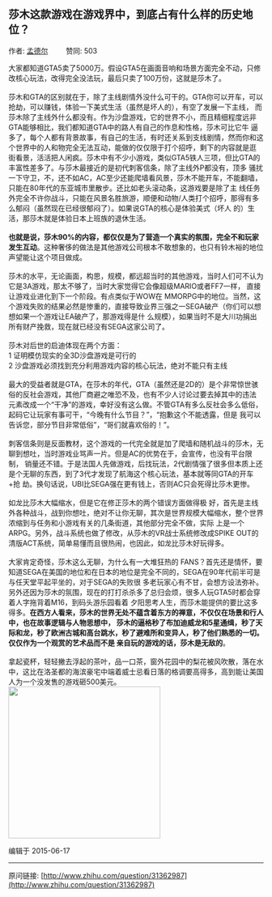 ## 莎木这款游戏在游戏界中，到底占有什么样的历史地位？

作者: [孟德尔](http://www.zhihu.com/people/meng-de-er)&nbsp;&nbsp;&nbsp;&nbsp;&nbsp;&nbsp;&nbsp;&nbsp; 赞同: 503


大家都知道GTA5卖了5000万。假设GTA5在画面音响和场景方面完全不动，只修改核心玩法，改得完全没法玩，最后只卖了100万份，这就是莎木了。<br><br>莎木和GTA的区别就在于，除了主线剧情外没什么可干的。GTA你可以开车，可以抢劫，可以赚钱，体验一下美式生活（虽然是坏人的），有空了发展一下主线，
而莎木除了主线外什么都没有。作为沙盘游戏，它的世界不小，而且精细程度远非GTA能够相比，我们都知道GTA中的路人有自己的作息和性格，莎木可比它牛
逼多了，每个人都有背景故事，有自己的生活，有时还关系到支线剧情，然而你和这个世界中的人和物完全无法互动，能做的仅仅限于打个招呼，剩下的内容就是逛
街看景，活活把人闲疯。莎木中有不少小游戏，类似GTA5铁人三项，但比GTA的丰富性差多了。与莎木最接近的是初代刺客信条，除了主线外P都没有，顶多
骚扰一下守卫，不，还不如AC，AC至少还能爬墙看风景，莎木不能开车，不能翻墙，只能在80年代的东亚城市里散步。还比如老头滚动条，这游戏要是除了主
线任务外完全不许你战斗，只能在风景名胜旅游，顺便和动物/人类打个招呼，那得有多么郁闷（虽然现在已经很郁闷了）。如果说GTA的核心是体验美式（坏人
的）生活，那莎木就是体验日本上班族的退休生活。<br><br><b>也就是说，莎木90%的内容，都仅仅是为了营造一个真实的氛围，完全不和玩家发生互动</b>。这种奢侈的做法是其他游戏公司根本不敢想象的，也只有铃木裕的地位声望能让这个项目做成。<br><br>莎木的水平，无论画面，构思，规模，都远超当时的其他游戏，当时人们可不认为它是3A游戏，那太不够了，当时大家觉得它会像超级MARIO或者FF7一样，
直接让游戏业进化到下一个阶段。有点类似于WOW在 
MMORPG中的地位。当然，这个游戏失败的结果必然是惨重的，直接导致业界三强之一SEGA破产（你们可以想想如果一个游戏让EA破产了，那游戏得是什
么规模），如果当时不是大川功捐出所有财产挽救，现在就已经没有SEGA这家公司了。<br><br>莎木对后世的启迪体现在两个方面：<br>1 证明模仿现实的全3D沙盘游戏是可行的<br>2 沙盘游戏必须找到充分利用游戏内容的核心玩法，绝对不能只有主线<br><br>最大的受益者就是GTA，在莎木的年代，GTA（虽然还是2D的）是个非常惊世骇俗的反社会游戏，其他厂商避之唯恐不及，也有不少人讨论过要去掉其中的违法
元素改成一个“干净”的游戏，幸好没有这么做。不管GTA有多么反社会多么低俗，起码它让玩家有事可干，“今晚有什么节目？”，“抱歉这个不能透露，但是
我可以告诉您，部分节目非常低俗”，“哥们就喜欢俗的！”。<br><br>刺客信条则是反面教材，这个游戏的一代完全就是加了爬墙和随机战斗的莎木，无聊到想吐，当时游戏业骂声一片。但是AC的优势在于，会宣传，也没有平台限制，
销量还不错。于是法国人先做游戏，后找玩法，2代剧情强了很多但本质上还是个无聊的东西，到了3代才发现了航海这个核心玩法，基本就等同GTA的开车+抢
劫。换句话说，UBI比SEGA强在更有钱上，否则AC只会死得比莎木更惨。<br><br>如龙比莎木大幅缩水，但是它在修正莎木的两个错误方面做得极
好，首先是主线外各种战斗，战到你想吐，绝对不让你无聊，其次是世界规模大幅缩水，整个世界浓缩到与任务和小游戏有关的几条街道，其他部分完全不做，实际
上是一个ARPG。另外，战斗系统也做了修改，从莎木的VR战士系统修改成SPIKE 
OUT的清版ACT系统，简单易懂而且很热闹，也因此，如龙比莎木好玩得多。<br><br>大家肯定奇怪，莎木这么无聊，为什么有一大堆狂热的
FANS？首先还是情怀，要知道SEGA在美国的地位和在日本的地位是完全不同的，SEGA在90年代前半可是与任天堂平起平坐的，对于SEGA的失败很
多老玩家心有不甘，会想方设法弥补。另外还因为莎木的氛围，现在的打打杀杀多了总归会烦，很多人玩GTA5时都会穿着人字拖背着M16，到码头游乐园看着
夕阳思考人生，而莎木能提供的要比这多得多。<b>在西方人看来，莎木的世界无处不蕴含着东方的禅意，不仅仅在场景和行人中，也在故事逻辑与人物思想中，
莎木的逼格秒了布加迪威龙和5星通缉，秒了天际和龙，秒了欧洲古城和高台跳水，秒了避难所和变异人，秒了他们熟悉的一切。仅仅作为一个观赏的艺术品而不是
亲自玩的游戏的话，莎木是无敌的</b>。<br><br>拿起瓷杯，轻轻撇去浮起的茶叶，品一口茶，窗外花园中的梨花被风吹散，落在水中，这比在洛圣都的海滨豪宅中端着威士忌看日落的格调要高得多，高到能让美国人为一个没发售的游戏砸500美元。<br><img data-rawheight="225" data-rawwidth="300" src="http://pic2.zhimg.com/03bf4a3cb403f496e37f348be1c0aa11_b.jpg" class="content_image" width="300">



编辑于 2015-06-17



---
原问链接: [http://www.zhihu.com/question/31362987](http://www.zhihu.com/question/31362987)